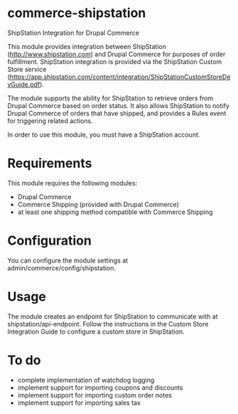 commerce-shipstation
====================

ShipStation Integration for Drupal Commerce

This module provides integration between ShipStation (http://www.shipstation.com) and 
Drupal Commerce for purposes of order fulfillment. ShipStation integration is provided
via the ShipStation Custom Store service (https://app.shipstation.com/content/integration/ShipStationCustomStoreDevGuide.pdf).

The module supports the ability for ShipStation to retrieve orders from Drupal Commerce
based on order status. It also allows ShipStation to notify Drupal Commerce of orders
that have shipped, and provides a Rules event for triggering related actions.

In order to use this module, you must have a ShipStation account.

Requirements
===========

This module requires the following modules:
* Drupal Commerce
* Commerce Shipping (provided with Drupal Commerce)
* at least one shipping method compatible with Commerce Shipping

Configuration
============

You can configure the module settings at admin/commerce/config/shipstation.

Usage
=====
The module creates an endpoint for ShipStation to communicate with at shipstation/api-endpoint. Follow the instructions
in the Custom Store Integration Guide to configure a custom store in ShipStation.

To do
=====
* complete implementation of watchdog logging
* implement support for importing coupons and discounts
* implement support for importing custom order notes
* implement support for importing sales tax
